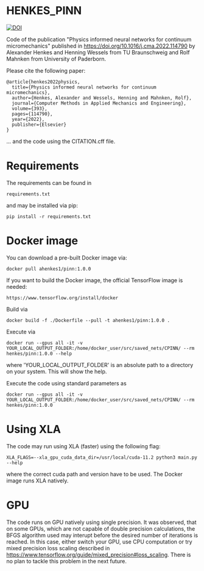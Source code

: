 # HENKES_PINN

[![DOI](https://zenodo.org/badge/DOI/10.5281/zenodo.6913329.svg)](https://doi.org/10.5281/zenodo.6913329)

Code of the publication "Physics informed neural networks for continuum micromechanics" published in https://doi.org/10.1016/j.cma.2022.114790 by Alexander Henkes and Henning Wessels from TU Braunschweig and Rolf Mahnken from University of Paderborn.

Please cite the following paper:

    @article{henkes2022physics,
      title={Physics informed neural networks for continuum micromechanics},
      author={Henkes, Alexander and Wessels, Henning and Mahnken, Rolf},
      journal={Computer Methods in Applied Mechanics and Engineering},
      volume={393},
      pages={114790},
      year={2022},
      publisher={Elsevier}
    }

... and the code using the CITATION.cff file.

# Requirements
The requirements can be found in
    
    requirements.txt

and may be installed via pip:

    pip install -r requirements.txt

# Docker image
You can download a pre-built Docker image via:

    docker pull ahenkes1/pinn:1.0.0

If you want to build the Docker image, the official TensorFlow image is needed:

    https://www.tensorflow.org/install/docker

Build via

    docker build -f ./Dockerfile --pull -t ahenkes1/pinn:1.0.0 .

Execute via

    docker run --gpus all -it -v YOUR_LOCAL_OUTPUT_FOLDER:/home/docker_user/src/saved_nets/CPINN/ --rm henkes/pinn:1.0.0 --help

where 'YOUR_LOCAL_OUTPUT_FOLDER' is an absolute path to a directory on your 
system. This will show the help.

Execute the code using standard parameters as

    docker run --gpus all -it -v YOUR_LOCAL_OUTPUT_FOLDER:/home/docker_user/src/saved_nets/CPINN/ --rm henkes/pinn:1.0.0 

# Using XLA
The code may run using XLA (faster) using the following flag:

    XLA_FLAGS=--xla_gpu_cuda_data_dir=/usr/local/cuda-11.2 python3 main.py --help

where the correct cuda path and version have to be used.
The Docker image runs XLA natively.

# GPU
The code runs on GPU natively using single precision. It was observed, that on
some GPUs, which are not capable of double precision calculations, the BFGS
algorithm used may interupt before the desired number of iterations is reached.
In this case, either switch your GPU, use CPU computation or try mixed precision
loss scaling described in 
    https://www.tensorflow.org/guide/mixed_precision#loss_scaling.
There is no plan to tackle this problem in the next future.
